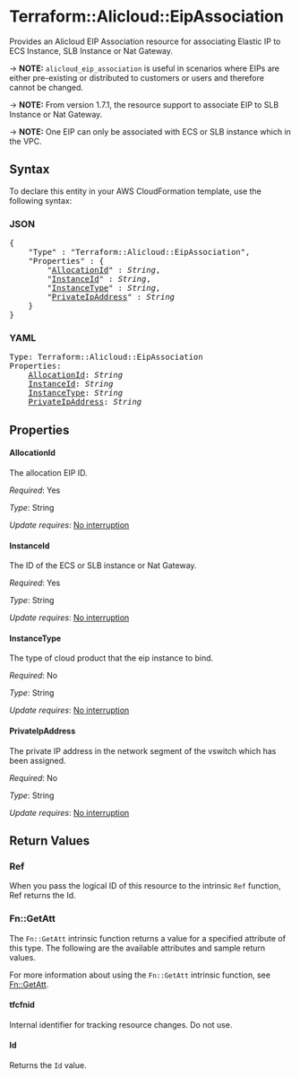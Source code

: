 # Terraform::Alicloud::EipAssociation

Provides an Alicloud EIP Association resource for associating Elastic IP to ECS Instance, SLB Instance or Nat Gateway.

-> **NOTE:** `alicloud_eip_association` is useful in scenarios where EIPs are either
 pre-existing or distributed to customers or users and therefore cannot be changed.

-> **NOTE:** From version 1.7.1, the resource support to associate EIP to SLB Instance or Nat Gateway.

-> **NOTE:** One EIP can only be associated with ECS or SLB instance which in the VPC.

## Syntax

To declare this entity in your AWS CloudFormation template, use the following syntax:

### JSON

<pre>
{
    "Type" : "Terraform::Alicloud::EipAssociation",
    "Properties" : {
        "<a href="#allocationid" title="AllocationId">AllocationId</a>" : <i>String</i>,
        "<a href="#instanceid" title="InstanceId">InstanceId</a>" : <i>String</i>,
        "<a href="#instancetype" title="InstanceType">InstanceType</a>" : <i>String</i>,
        "<a href="#privateipaddress" title="PrivateIpAddress">PrivateIpAddress</a>" : <i>String</i>
    }
}
</pre>

### YAML

<pre>
Type: Terraform::Alicloud::EipAssociation
Properties:
    <a href="#allocationid" title="AllocationId">AllocationId</a>: <i>String</i>
    <a href="#instanceid" title="InstanceId">InstanceId</a>: <i>String</i>
    <a href="#instancetype" title="InstanceType">InstanceType</a>: <i>String</i>
    <a href="#privateipaddress" title="PrivateIpAddress">PrivateIpAddress</a>: <i>String</i>
</pre>

## Properties

#### AllocationId

The allocation EIP ID.

_Required_: Yes

_Type_: String

_Update requires_: [No interruption](https://docs.aws.amazon.com/AWSCloudFormation/latest/UserGuide/using-cfn-updating-stacks-update-behaviors.html#update-no-interrupt)

#### InstanceId

The ID of the ECS or SLB instance or Nat Gateway.

_Required_: Yes

_Type_: String

_Update requires_: [No interruption](https://docs.aws.amazon.com/AWSCloudFormation/latest/UserGuide/using-cfn-updating-stacks-update-behaviors.html#update-no-interrupt)

#### InstanceType

The type of cloud product that the eip instance to bind.

_Required_: No

_Type_: String

_Update requires_: [No interruption](https://docs.aws.amazon.com/AWSCloudFormation/latest/UserGuide/using-cfn-updating-stacks-update-behaviors.html#update-no-interrupt)

#### PrivateIpAddress

The private IP address in the network segment of the vswitch which has been assigned.

_Required_: No

_Type_: String

_Update requires_: [No interruption](https://docs.aws.amazon.com/AWSCloudFormation/latest/UserGuide/using-cfn-updating-stacks-update-behaviors.html#update-no-interrupt)

## Return Values

### Ref

When you pass the logical ID of this resource to the intrinsic `Ref` function, Ref returns the Id.

### Fn::GetAtt

The `Fn::GetAtt` intrinsic function returns a value for a specified attribute of this type. The following are the available attributes and sample return values.

For more information about using the `Fn::GetAtt` intrinsic function, see [Fn::GetAtt](https://docs.aws.amazon.com/AWSCloudFormation/latest/UserGuide/intrinsic-function-reference-getatt.html).

#### tfcfnid

Internal identifier for tracking resource changes. Do not use.

#### Id

Returns the <code>Id</code> value.


